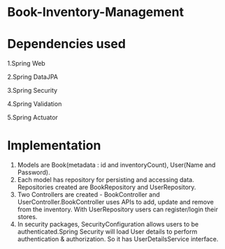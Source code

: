 # Book-Inventory-Management

# Dependencies used
  1.Spring Web
  
  2.Spring DataJPA
  
  3.Spring Security
  
  4.Spring Validation
  
  5.Spring Actuator
  
# Implementation
  
  1. Models are Book(metadata : id and inventoryCount), User(Name and Password). 
  2. Each model has repository for persisting and accessing data. Repositories created are BookRepository and UserRepository.
  3. Two Controllers are created - BookController and UserController.BookController uses APIs to add, update and remove from the inventory. With UserRepository users can register/login their stores. 
  4. In security packages, SecurityConfiguration allows users to be authenticated.Spring Security will load User details to perform authentication & authorization. So it has UserDetailsService interface.
